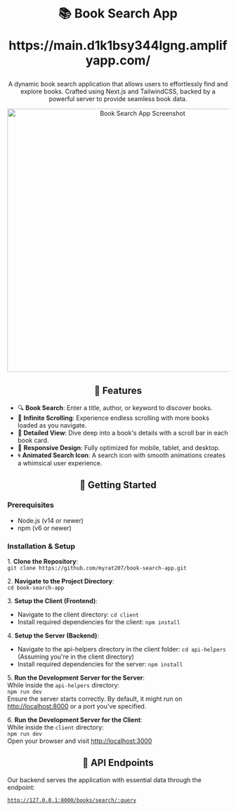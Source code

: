 <h1 align="center">📚 Book Search App<br><p>https://main.d1k1bsy344lgng.amplifyapp.com/ </p></h1>

<p align="center">
  A dynamic book search application that allows users to effortlessly find and explore books. Crafted using Next.js and TailwindCSS, backed by a powerful server to provide seamless book data.
</p>

<p align="center">
  <img src="https://i.imgur.com/CRT3XYj.png" alt="Book Search App Screenshot" width="600px">
</p>

<h2 align="center">🌟 Features</h2>

<ul>
  <li>🔍 <b>Book Search</b>: Enter a title, author, or keyword to discover books.</li>
  <li>🔄 <b>Infinite Scrolling</b>: Experience endless scrolling with more books loaded as you navigate.</li>
  <li>📖 <b>Detailed View</b>: Dive deep into a book's details with a scroll bar in each book card.</li>
  <li>📱 <b>Responsive Design</b>: Fully optimized for mobile, tablet, and desktop.</li>
  <li>🌀 <b>Animated Search Icon</b>: A search icon with smooth animations creates a whimsical user experience.</li>
</ul>

<h2 align="center">🚀 Getting Started</h2>

<h3>Prerequisites</h3>

<ul>
  <li>Node.js (v14 or newer)</li>
  <li>npm (v6 or newer)</li>
</ul>

<h3>Installation & Setup</h3>

<p>
1. <b>Clone the Repository</b>:<br>
<code>git clone https://github.com/myrat207/book-search-app.git</code>
</p>

<p>
2. <b>Navigate to the Project Directory</b>:<br>
<code>cd book-search-app</code>
</p>

<p>
3. <b>Setup the Client (Frontend)</b>:
<ul>
  <li>Navigate to the client directory: <code>cd client</code></li>
  <li>Install required dependencies for the client: <code>npm install</code></li>
</ul>
</p>

<p>
4. <b>Setup the Server (Backend)</b>:
<ul>
<li>Navigate to the api-helpers directory in the client folder: <code>cd api-helpers</code> (Assuming you're in the client directory)</li>
  <li>Install required dependencies for the server: <code>npm install</code></li>
</ul>
</p>

<p>
5. <b>Run the Development Server for the Server</b>:<br>
While inside the <code>api-helpers</code> directory:<br>
<code>npm run dev</code><br>
Ensure the server starts correctly. By default, it might run on <a href="http://localhost:8000">http://localhost:8000</a> or a port you've specified.
</p>


<p>
6. <b>Run the Development Server for the Client</b>:<br>
While inside the <code>client</code> directory:<br>
<code>npm run dev</code><br>
Open your browser and visit <a href="http://localhost:3000">http://localhost:3000</a>
</p>


<h2 align="center">📡 API Endpoints</h2>

<p>Our backend serves the application with essential data through the endpoint:</p>

<code>http://127.0.0.1:8000/books/search/:query</code>
